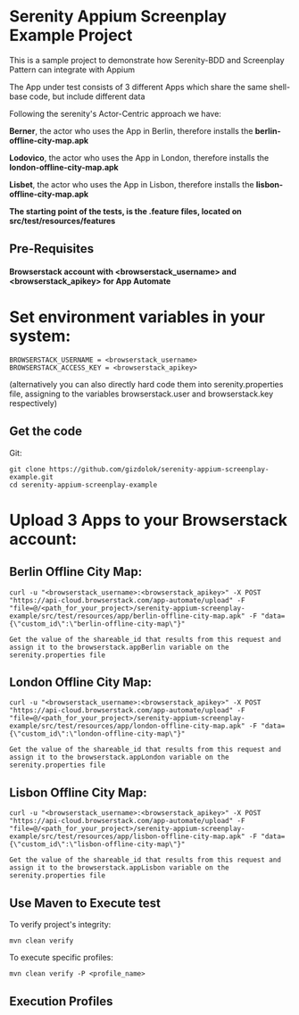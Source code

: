 # Serenity Appium Screenplay Example Project


This is a sample project to demonstrate how Serenity-BDD and Screenplay Pattern can integrate with Appium

The App under test consists of 3 different Apps which share the same shell-base code, but include different data

Following the serenity's Actor-Centric approach we have:

**Berner**, the actor who uses the App in Berlin, therefore installs the **berlin-offline-city-map.apk**

**Lodovico**, the actor who uses the App in London, therefore installs the **london-offline-city-map.apk**

**Lisbet**, the actor who uses the App in Lisbon, therefore installs the **lisbon-offline-city-map.apk**

**The starting point of the tests, is the .feature files, located on src/test/resources/features**


## Pre-Requisites


#### Browserstack account with <browserstack_username> and <browserstack_apikey> for App Automate

# Set environment variables in your system:

    BROWSERSTACK_USERNAME = <browserstack_username>
    BROWSERSTACK_ACCESS_KEY = <browserstack_apikey>

(alternatively you can also directly hard code them into serenity.properties file, assigning to the variables browserstack.user and browserstack.key respectively)

## Get the code

Git:

    git clone https://github.com/gizdolok/serenity-appium-screenplay-example.git
    cd serenity-appium-screenplay-example


# Upload 3 Apps to your Browserstack account:

## Berlin Offline City Map:

    curl -u "<browserstack_username>:<browserstack_apikey>" -X POST "https://api-cloud.browserstack.com/app-automate/upload" -F "file=@/<path_for_your_project>/serenity-appium-screenplay-example/src/test/resources/app/berlin-offline-city-map.apk" -F "data={\"custom_id\":\"berlin-offline-city-map\"}"

    Get the value of the shareable_id that results from this request and assign it to the browserstack.appBerlin variable on the serenity.properties file

## London Offline City Map:

    curl -u "<browserstack_username>:<browserstack_apikey>" -X POST "https://api-cloud.browserstack.com/app-automate/upload" -F "file=@/<path_for_your_project>/serenity-appium-screenplay-example/src/test/resources/app/london-offline-city-map.apk" -F "data={\"custom_id\":\"london-offline-city-map\"}"

    Get the value of the shareable_id that results from this request and assign it to the browserstack.appLondon variable on the serenity.properties file

## Lisbon Offline City Map:

    curl -u "<browserstack_username>:<browserstack_apikey>" -X POST "https://api-cloud.browserstack.com/app-automate/upload" -F "file=@/<path_for_your_project>/serenity-appium-screenplay-example/src/test/resources/app/lisbon-offline-city-map.apk" -F "data={\"custom_id\":\"lisbon-offline-city-map\"}"

    Get the value of the shareable_id that results from this request and assign it to the browserstack.appLisbon variable on the serenity.properties file


## Use Maven to Execute test


To verify project's integrity:

    mvn clean verify

To execute specific profiles:

    mvn clean verify -P <profile_name>

## Execution Profiles
